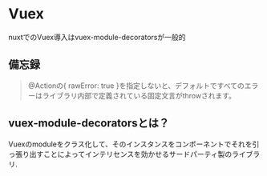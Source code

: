 # Vuex

nuxtでのVuex導入はvuex-module-decoratorsが一般的



## 備忘録

>@Actionの{ rawError: true }を指定しないと、デフォルトですべてのエラーはライブラリ内部で定義されている固定文言がthrowされます。


## vuex-module-decoratorsとは？

Vuexのmoduleをクラス化して、そのインスタンスをコンポーネントでそれを引っ張り出すことによってインテリセンスを効かせるサードパーティ製のライブラリ.


